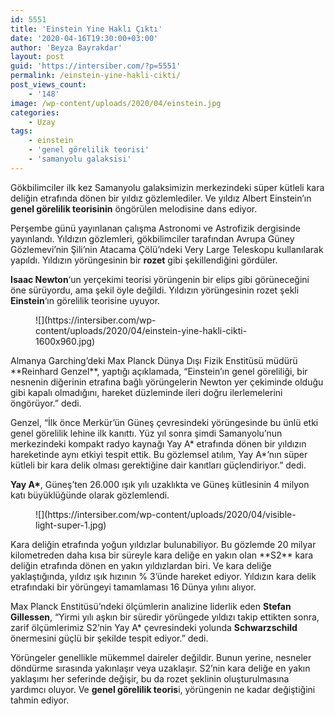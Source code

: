 ```yaml
---
id: 5551
title: 'Einstein Yine Haklı Çıktı'
date: '2020-04-16T19:30:00+03:00'
author: 'Beyza Bayrakdar'
layout: post
guid: 'https://intersiber.com/?p=5551'
permalink: /einstein-yine-hakli-cikti/
post_views_count:
    - '148'
image: /wp-content/uploads/2020/04/einstein.jpg
categories:
    - Uzay
tags:
    - einstein
    - 'genel görelilik teorisi'
    - 'samanyolu galaksisi'
---
```


Gökbilimciler ilk kez Samanyolu galaksimizin merkezindeki süper kütleli kara deliğin etrafında dönen bir yıldız gözlemlediler. Ve yıldız Albert Einstein’ın **genel görelilik teorisinin** öngörülen melodisine dans ediyor.

Perşembe günü yayınlanan çalışma Astronomi ve Astrofizik dergisinde yayınlandı. Yıldızın gözlemleri, gökbilimciler tarafından Avrupa Güney Gözlemevi’nin Şili’nin Atacama Çölü’ndeki Very Large Teleskopu kullanılarak yapıldı. Yıldızın yörüngesinin bir **rozet** gibi şekillendiğini gördüler.

**Isaac Newton**‘un yerçekimi teorisi yörüngenin bir elips gibi görüneceğini öne sürüyordu, ama şekil öyle değildi. Yıldızın yörüngesinin rozet şekli **Einstein**‘ın görelilik teorisine uyuyor.

<figure class="wp-block-image size-large">![](https://intersiber.com/wp-content/uploads/2020/04/einstein-yine-hakli-cikti-1600x960.jpg)</figure>Almanya Garching’deki Max Planck Dünya Dışı Fizik Enstitüsü müdürü **Reinhard Genzel**, yaptığı açıklamada, “Einstein’ın genel göreliliği, bir nesnenin diğerinin etrafına bağlı yörüngelerin Newton yer çekiminde olduğu gibi kapalı olmadığını, hareket düzleminde ileri doğru ilerlemelerini öngörüyor.” dedi.

Genzel, “İlk önce Merkür’ün Güneş çevresindeki yörüngesinde bu ünlü etki genel görelilik lehine ilk kanıttı. Yüz yıl sonra şimdi Samanyolu’nun merkezindeki kompakt radyo kaynağı Yay A\* etrafında dönen bir yıldızın hareketinde aynı etkiyi tespit ettik. Bu gözlemsel atılım, Yay A\*’nın süper kütleli bir kara delik olması gerektiğine dair kanıtları güçlendiriyor.” dedi.

**Yay A\***, Güneş’ten 26.000 ışık yılı uzaklıkta ve Güneş kütlesinin 4 milyon katı büyüklüğünde olarak gözlemlendi.

<figure class="wp-block-image size-large">![](https://intersiber.com/wp-content/uploads/2020/04/visible-light-super-1.jpg)</figure>Kara deliğin etrafında yoğun yıldızlar bulunabiliyor. Bu gözlemde 20 milyar kilometreden daha kısa bir süreyle kara deliğe en yakın olan **S2** kara deliğin etrafında dönen en yakın yıldızlardan biri. Ve kara deliğe yaklaştığında, yıldız ışık hızının % 3’ünde hareket ediyor. Yıldızın kara delik etrafındaki bir yörüngeyi tamamlaması 16 Dünya yılını alıyor.

Max Planck Enstitüsü’ndeki ölçümlerin analizine liderlik eden **Stefan Gillessen**, “Yirmi yılı aşkın bir süredir yörüngede yıldızı takip ettikten sonra, zarif ölçümlerimiz S2’nin Yay A\* çevresindeki yolunda **Schwarzschild** önermesini güçlü bir şekilde tespit ediyor.” dedi.

Yörüngeler genellikle mükemmel daireler değildir. Bunun yerine, nesneler döndürme sırasında yakınlaşır veya uzaklaşır. S2’nin kara deliğe en yakın yaklaşımı her seferinde değişir, bu da rozet şeklinin oluşturulmasına yardımcı oluyor. Ve **genel görelilik teoris**i, yörüngenin ne kadar değiştiğini tahmin ediyor.